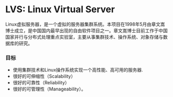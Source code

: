 # LVS: Linux Virtual Server
Linux虚拟服务器，是一个虚拟的服务器集群系统。本项目在1998年5月由章文嵩博士成立，是中国国内最早出现的自由软件项目之一。章文嵩博士目前工作于中国国家并行与分布式处理重点实验室，主要从事集群技术、操作系统、对象存储与数据库的研究。

### 目标
- 使用集群技术和Linux操作系统实现一个高性能、高可用的服务器.
- 很好的可伸缩性（Scalability）
- 很好的可靠性（Reliability）
- 很好的可管理性（Manageability）。
